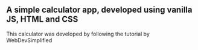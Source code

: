 ## A simple calculator app, developed using vanilla JS, HTML and CSS
This calculator was developed by following the tutorial by WebDevSimplified
